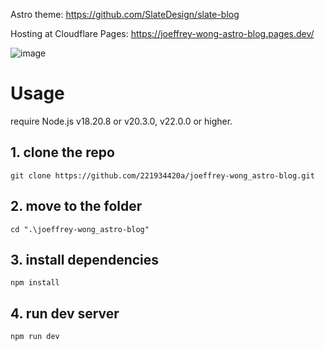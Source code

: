 Astro theme: https://github.com/SlateDesign/slate-blog

Hosting at Cloudflare Pages: https://joeffrey-wong-astro-blog.pages.dev/


![image](/slate-blog/public/Screenshot%202025-10-30%20191736.png)


# Usage

require Node.js v18.20.8 or v20.3.0, v22.0.0 or higher. 

## 1. clone the repo

```
git clone https://github.com/221934420a/joeffrey-wong_astro-blog.git
```
## 2. move to the folder

```
cd ".\joeffrey-wong_astro-blog"
```

## 3. install dependencies

```
npm install
```

## 4. run dev server

```
npm run dev
```